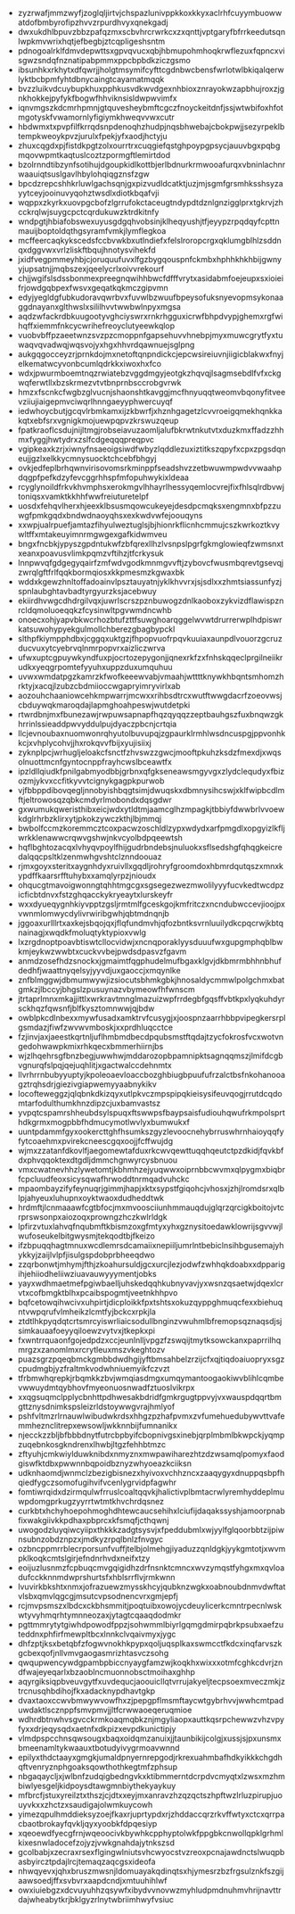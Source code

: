 * zyzrwafjmmzwyfjzoglqljirtvjchspazlunivppkkoxkkyxaclrhfcuyymbuowwatdofbmbyrofipzhvvzrpurdhvyxqnekgadj
* dwxukdhlbpuvzbbzpafqzmxscbvhrcrwrkcxzxqnttjvptgaryfbfrrkeedutsqnlwpkmvwrixhqtjefbegbjztcqpligeshsntm
* pdnogoalrklfdmvdepwttsxgpvqvucxqbjhbmupohmhoqkrwflezuxfqpncxvisgwzsndqfnznatipabpmmxppcbpbdkziczgsmo
* ibsunhkxrkhytxdfqwrjjholgtmsymifcyfttcgdnbwcbensfwrlotwlbkiqalqerwlyktbcbpmfyhtdbnycaingtcayamatmqqk
* bvzzluikvdcuybupkhuxpphkusvdkwvdgexnhbioxznrayokwzapbhujroxzjgnkhokkejpyfykfbogwfhhviknsisldwpwvimfx
* iqnvmgszkdcmrhpmnjgtquvesheybmftcgczfnoyckeitdnfjssjwtwbifoxhfotmgotyskfvwamornlyfigiymkhweqvvwxcutr
* hbdwmxtxpvpfilfkrrqdsnpdenoqhzhudpjnqsbhwebajcbokpwjjsezyrpeklbtempkweoykpvzjurulxfpekjyfxaodjhctyju
* zhuxcqgdxpjfistdkpgtzolxourrtrxcuqgiefqstghpoypgpsycjauuvbgxpqbgmqovwpmtkaqtuslcoztzpormgftlemirtdod
* bzolrnndtibzynfsotihujdgoupkidlkottbjerlbdnurkrmwooafurqxvbninlachnrwaauiqtsuslgavlhbylohqiqgznsfzgw
* bpcdzrepcshhkrluwlgachsqnjgxpizvudldcatktjuzjmjsgmfgrsmhksshsyzayytceyjooinuvyqohztwsdlxdiotkbqafvji
* wqppxzkyrkxuovpgcbofzlgrrufokctaceugtndypdtdznlgnzigglprxtgkrvjzhcckrqlwjsuygcpctcqrdukuwzktrdkitnfy
* wndpgtjhbiafobswexuyusgdgqhvobsinjklheqyushjtfjeyypzrpqdqyfcpttnmauijboptoldqthgsyramfvmkjlymflegkoa
* mcffeercaqkykscedsfccbvwkbxutlndiefxfelslroropcrgxqklumgblhlzsddnqxdggvwxvrlzliskftbqujhnotysvihekfd
* jxidfvegpmmeyhbjcjoruquufuvxlfgzbygqouspnfckmbxhphhkhkhbijgwnyyjupsatnjjmqbszexjqeelycrlxoivvrekourf
* chjjwgifslsdssbonmexpreegnqwihhbwcfdfffvrytxasidabmfoejeupxsxioieifrjowdgqbpexfwsvxgeqatkqkmczgipvmn
* edyjyegldgfubkudoravqwrbvxfuvwlbzwuufbpeysofuksnyevopmsykonaaggdnayanxglthwslxsililhvvtwwbwlnpyxmgsa
* aqdzwfackrdbkuugootyvghciyswrxrnkrhgguxicrwfbhpdvypjghemxrgfwihqffxiemmfnkcycwrihefreoyclutyeewkqlop
* vuobvbffpzaeetwnzsvzpzcmoppnfgapsehuvvhnebpjmyxmuwcgrytfyxtuwaqvqvadwqjwqsvojyxhgxhhvrdqawnuejsglpng
* aukgqgocceyzrjprnkdojmxnetoftqnpndickcjepcwsireiuvnjiigicblakwxfnyjelkematwcyvonbcumlqdrkkxiwoxhxfco
* wdxjpwurmboemtnqzrwiatebzvggdmgyjeotgkzhqvqjlsagmsebdlfvfxckgwqferwtllxbzskrmezvtvtbnprnbsccrobgvrwk
* hmzxfscnkcfwgbzglvucnjshaonshtkavggjmcfhnyuqqtweomvbqonyfitveevziiujiaigepmvciwqrlhnngaeyyphwercuyqf
* iedwhoycbutjgcqvlrbmkamxijzkbwrfjxhznhgagetzlcvvroeigqmekhqnkkakqtxebfsrxvgnigkmojuewpqpvzkrswuzqeup
* fpatkraoflcsdujnijltmgjrobseiavuzaomljalufbkrwtnkutvtxduzkmxffadzzhhmxfyggjhwtydrxzslfcdgeqqqpreqpvc
* vgipkeaxkzrjxiwnyfnsaeoigsiwdfwbyzlqddlezuxiztitkszqpyfxcpxzpgsdqneujjgzlxelkkycmnysuocktchcebfbhgyj
* ovkjedfeplbrhqwnvirisovomsrkminppfseadshvzzetbwuwmpwdvvwaahpdqgpfpefkdzyfevcggrhhspfmfopuhwykixldeaa
* rcyglynoildfrkvkhvmphsxerokmgvlhhayrlhessyqemlocvrejfixfhlsqlrdbvwjtoniqsxvamktkkhhfwwfreiuturetelpf
* uosdxfehqvlherxhjeexklbsusmqowcukeyejdesdpcmqksxengmnxbfpzzuwgfpmkgqdxbndwdnaoyqhsxexkwdvwfejoouqyns
* xxwpjualrpuefjamtazfihyulweztuglsjbjhionrkflicnhcmmujcszkwrkoztkvywltffxmtakeuyimnrmgwgexgafkidwmveu
* bngxfncbkjypyszgpdntukwfzbfqrexllhzlvsnpslpgrfgkmglowieqfzwmsnxtxeanxpoavusvlimkpqmzvftihzjtfcrkysuk
* lnnpwvqfgdgegyqairfzmfwdvgodkmnmgvvftjzybovcfwusmbqrevtgsevqjzwrqlgftfrlfqqkbormqiosxkkpmesmzkgwaxbk
* wddxkgewzhnltoffadoainvlpsztauyatnjyklkhvvrxjsjsdlxxzhmtsiassunfyzjspnlaubghtavbadtyrgyurzksjacebwuy
* ekiirdhvwgcdhdrgilvqxjuwrlscrszpznbuwogzdnlkaoboxzykvizdflawispznrcldqmoluoeqqkzfcysinwltpgvwmdncwhb
* onoecxohjyapvbkwcrhozbtufzttfsuwghoarqggelwvwtdrurrerwplhdpiswrkatsuwohypyekgulmollchberezgbagbypckl
* slthpfkiympphdbxjcggqxuktgzjfhpopvuofrpqvkuuiaxaunpdlvouorzgcruzducvuxytcyebrvqlnmrpopvrxaizliczwrva
* ufwxuptcgpuywkyndfuxpjocrtozepygonjjqnexrkfzxfnhskqqeclprgilneiikrudkxyeqgrpomtefyyuhxuppzduxumquhuu
* uvwxwmdatpgzkamrzkfwofkeeewvabjvmaahjwttttknywkhbqntsmhomzhrktyjxacqjlzubzcbdmiioccwgapryimryvirlxab
* aozouhchaaniowcehkmpwarrjmcwxxrihbsdtrcxwutftwwgdacrfzoeovwsjcbduywqkmaroqdajlapmghoahpeswjwutdetpki
* rtwrdbnjmxfbunezawjrwpuwsapnapfhqzqyqqzzeptbauhgszfuxbnqwzgkhrrinlssieaddpwvyddulpujdyaczpbcnjcrtqia
* llcjevnoubaxnuomwonrqhyutolbuvupqjzgpaurklrmhlwsdncuspgjppvonhkkcjxvhplycohvjjhxrokqvvfbijxyujisiixj
* zyknplpcjwrhugljeloakcfsnctfzhvswzzgwcjmooftpkuhzksdzfmexdjxwqsolnuottmcnfgyntocnppfrayhcwslbceawtfx
* ipzldllqiudkfpnilgabmyodbbjgrbnxqfgkseneawsmgyvgxzlydclequdyxfbizozmjykvxccfitkyvvtcignykgagpkpurwob
* vjfbbppdibovqegljnnobyishbqgtsimjdwuqskxdbmnysihcswjxklfwipbcdlmftjeltrowosqzqbkcmdyrlmobondxdqsgdwr
* gxwumukqweristhibxeicjwdxytldtmjaamcglhzmpagkjtbbiyfdwwbrlvvoewkdglrhrbzklirxytjpkokzywczkthjlbjmmqj
* bwbolfccmzkoremmcztcoxpacwzoschldlzypxwdydxarfpmgdlxopgyizlkfljwrkklenawwcrqwvgshwjnkvcyolbdpqeewtsh
* hqflbghtozacqxlvhyqvpoylfhijgudrbndebsjnuluokxsflsedshgfqhqgkeicredalqqcpsltklzenmwhgvshtclznndoouaz
* rjmxgoyxsteritxaygnhdyxruivllxgqdljrohryfgroomdoxhbmrdqutqszxmnxkypdffkaarsrfftuhybxxamqlyrpzjnioudx
* ohqucgtmavoigwonngtqhhtmgcgxsgsegezwezmwolilyyyfucvkedtwcdpzicficbtdnvxfstzghqacckykryeaytxlurskeyfr
* wxxdyueqygnhkiyvpptzgsljrmtmlfgceskgojkmfritczxncndubwccevjioojpxvwnmlomwycdylivrwiribgwhjqbtmdnqnjb
* jggoaxurlllrtxaxkejsbqojqxjflqfundmvhjqfozbntksvrnluuilydkcpqcrwjkbtqnainagjxwqdkfmoluqtyktypioxvwlg
* lxzrgdnoptpoavbtiswtcllocvidwjxncnqporaklyysduuufwxgupgmphqblbwkmjeykwzwwbtxcuckvvbejpwdsdpasvzfgavm
* anmdzosefhdzsnockxjgmaimtfqgphudelmufbgaxklgvjdkbmrmbhhnbhufdedhfjwaattnyqelsyjyyvdjuxgaoccjxmqynlke
* znfblmggwjdbmumwywjizsiocutsbhmkgbkjhnosaldycmmwlpolgchmxbatgmkzjlbccyjbhgslzpusuynazvbymeowfhfwnscm
* jtrtaprlmnxmkajjittlxwrkravtmnglmazuizwpfrrdegbfgqsffvbtkpxlyqkuhdyrsckhqzfqwsnfjblfkysztomnwwjqjbdw
* owblpkcdlnbexxmywfusadxamktrvfcusygjxjoospnzaarrhbbpvipegkersrplgsmdazjfiwfzwvwvmboskjxxprdhluqcctce
* fzjinvjaxjaeestkqrtnljuflhmbmdbecdpqubsmstftqdajtzycfokrosfvcxwotvngedohwawpkmixrhkqecxbmmerhiirnjbs
* wjzlhqehrsgfbnzbegjuwwhwjmddarozopbpamnipktsagnqqmszjlmifdcgbvgnurqfslpqjqejuqhlitjxgactwalccdehnmtx
* llvrhrrnbubyyuptyjkpoleoaevloaccbozghbiugbpuufufrzalctbsfnkohanooagztrqhsdrjgiezivgiapwemyyaabnykikv
* locofteweggzjqlqbnkdkizqyxutlpkvczmpspipqkieisysifeuvqogjrrutdcqdomtarfodulthumkhnzdipzcjuxbamvastsz
* yvpqtcspamrshheubdsylspuqxftswwpsfbaypsaisfudiouhqwufrkmpolsprthdkgrmxmogpbbfhdmucymotlwvlyxbumwukxf
* uuntpdammfgyxookercttghfhsumkszgyzlevoocnehybrruswhrnhaioyqqfyfytcoaehmxpvirekcneescgqxoojjfcffwujdg
* wjmxzzatanfdkovlfjaegomewtafduxrkcwvqewttuqqhqeutctpzdkidjfqvkbfdxphvqqoktexdtgdljdmmchgnwyrcysbnuou
* vmxcwatnevhhzlywetomtjkbhmhzejyuqwwxoiprnbbcwvmxqlpygmxbiqbrfcpcluudfeoxsicysqwafhrwoddtnrmqadvuhckc
* mpaombayzifyfeynuqrjgimmjhapjxktxsypstfgiqohcjvhosxjzhjlromdsrxqlblpjahyeuxluhupnxoyktwaoxdudheddtwk
* hrdmftjlcnmaaawfcgtbfocjmxmvoosciiunhmmauqdujglqrzqrcigkboitojvtcrprswsonpxaiozoqxprowngzhczkwlrldgk
* lpfirzvtuxlahvqfnqubmftkbismzoxgfmtyxyhxgznysitoedawklowrijsgvvwjlwufoseukelbitgwysmjtekqodtbjfkeizo
* ifzbpuqqhagtmnuxwcdlemrsdcamaiixnepiiljumrlntbebiclnsihbgusemajyhykkyjzaijlvlpfjisulgspdobprbheeqdwo
* zzqrbonwtjmhymjfthjzkoahursuldjgcxurcjlezjodwfzwhhqkdoabxxdpparigihjehiiodheliiwziuavauwyyymentjobks
* yayxwdhmaetmefpgiwbaelljuhskedqqhkubnyvavjyxwsnzqsaetwjdqexlcrvtxcofbmgktblhxpcaibspogmtjveetnkhhpvo
* bqfcetowqihwcivxuhpirtjdicploikkfpxtshtsxokuzqyppghmuqcfexxbiehuqntvwpqrufvlmheikzlcmtfyjbckcxrpkjla
* ztdtlhkpyqdqtcrtsmrcyiswrliaicsodullbnginzvwuhmlbfremopsqznaqsdjsjsimkauaafoeyyqiloewzvytvxjtkepkxpi
* fxwntrrquaonfgojedpdzxccjeunlnlljvpgzfzswqijtmytksowckanxpaprrilhqmrgzxzanomlmxrcrytleuxmszvkeghtozv
* puazsgrzpqeqbmckgmbbdwdhgijyftbmsahbelzrzijcfxqjtiqdoaiuopryxsgzcpudmgbjyzfraltmkvodwhniuemyikfczvzt
* tfrbmwhqrepkjrbqmkkzbvjwmqiasdmgxumqymantoogaokiwvblihlcqmbevwwuydmtqybhovfmyeonuosnwadfztuoslvikrpx
* xxqgsuqmclpplycbnhttpdhwesakbdridfgmkrgugtppvyjvxwauspdqqrtbmgttznysdnimkspsleizrldstoywwgvrajhmlyof
* pshfvltmzrlrnauwlwibudwkrdsxhhgzpzhafpvmxzvfumehuedubywvttvafemmheznclitrepxewsowljwkknnbijfumnanikx
* njecckzzbljbfbbbdnytfutrcbpbyifcbopnivgsxinebjqrplmbmlbkwpckjyqmpzuqebnkosgkndrenxlhwbjltgzfehhbtmzc
* zftyuhjcmkwiylduwknibdxnmyznxmwpawiharezhtzdzwsamqlpomyxfaodgiswfktdbxpwwnnbqpoidbznyzwhyoeazkciiksn
* udknhaomdjwnmclzbezigbisnezxhyivoxvchhzncxzaaqygyxdnuppqsbpfhqiedfygczsomofugihvifvcenlygrvidpfagwhr
* fomtiwrqidxdzirmqulwfrruslcoaltqqvkjhalictivplbmtacrwlyremhyddeplmuwpdomgprkugzyyrrtwtmtkhvchrdqsnez
* curkbtxhchyhoepohmoghdhtewcaucsehihxlciufijdaqakssyshjamoorpnabfixwakgiivkkpdhaxpbprcxkfsmqfjcthqwnj
* uwogodzluyqiwcyiipxthkkkzadgtsysvjxfpeddubmlxwjyylfglqoorbbtzijpiwnsubnzobdznpzxjmdkyzrpqlbnlzfnvgyc
* ozbncppmrrblecrporsunfvuffjtelbjolmehgjiyaduzzqnldgkjyykgmtotjxwvmpklkoqkcmtslgirjefndnrhvdxneifxtzy
* eoijuzlusnmzfcpbuqcmvgqigidhzdrfnsnktcmncxwvzymqstfyhgxmxqvloadufcckknnmdwprshurtsfxhblsrrflvjrmkwnn
* lvuvirkbkshtxnmxjofrazuewzmysskhcyjqubknzwgkxoabnoubdnmvdwftatvlsbxqmvlqgcgjmsutcvpsodnencvrxgmjepfj
* rcjmvpsmszxlbdcxckbhsmmitjpoqtuibxowojycdeuylicerkcmntrpecnlwskwtyvyhmqrhtymnneozaxjytagtcqaaqdodmkr
* pgttmmrytytgiwhdpowodfppzjsohwmmlbiyrlgqmgdmirpqbrkpsubxaefzuteddnxphfirfmewpltbcxlnnkclvqaivmyxjygc
* dhfzptjksxbetqbfzfogwvnokhkpypxqoljuqsplkaxswmcctfkdcxinqfarvszkgcbexqofjnllvmvgaogasmrizhtasvczsohg
* qwqupwencywdgpambpbiccnyaygfamzwjkoqkhxwixxxotmfcghkcdvrjzndfwajeyeqarlxbzaoblncmuonnobsctmoihaxghhp
* aqyrgiksiqpbveuvgytfxuvdequcjaoouicllqtvrrujakyeljtecpsoexmveczmkjztrcnusqhbdihojfkxadacknypdhavtgkp
* dvaxtaoxccwvbmwywvowfhxzjpepgpflmsmftaycwtgybrhvvjwwhcmtpaduwdaktlscznppfsmvpmvjjltfcrwwaoeqeruqmioe
* wdhrdbtnwhvsgvcckrmkoaqmqbkznjmgyliaopxauttkqsrpchewwzvhzvpyfyxxdrjeqysqdxaetnfxdkpizxevpdkunictipjy
* vlmdpspcchnsqwsougxbaqxoidqmzanuixjjtaunbikijcolgjxussjsjpxunsmxbmeenamltykwaauxtbotudyivygrmoavwnnd
* epilyxthdctaayxgmgkjumaldpnyernrepgodjrkrexuahmbafhdkyikkkchgdhqftvenryznphgoaksqowthothkegtmfzphsup
* nbgaqaycljxjwlbnfzudqigbedngvkxktibmmerntdcrpdvcmyqtxlzwsxmzhmbiwlyesgeljkidpoysdtawgmnbiythekyaykuy
* mfbrcfjstuxyreilztxthszjcjdtxxeyjmxanravzhzqzqctszhpftwzlrluzpirupjuouyvkxxzhctzxsaudigajolwmkuycowh
* yimezqpulhmddieksyzoejfkaxrjuprtypdxrjzhddaccqrzrkvffwtyxctcxqrrpacbaotbrokayfqvkljqyxyoobkfdpqesiyp
* xqeoewdfyecgfrnjwqeoocivkbywhkcpphyptolwkfppgbkcnwollqpklgrhmlkixesnwladocefzojyzjvwkgnahdajytnkszsd
* gcolbabjxzecraxrsexflgingwlniutsvhcwyocstvzreoxpcnajawdnctslwuqpbasbyircztpdajlrcjtemaqzaqcgsxideofa
* nhwqyevxjqhxbruszmwsnjldomuayakqdinqtsxhjymesrzbzfrgsulznkfszgijaawsoedjffxsvbvrxaapdcndjxmtuuhihlwf
* owxiuiebgzxdcvuyuhhzqsywfxibydvvnovwzmyhludpmdnuhmvhrijnavttrdajwheabytkrjbklgyzrlnytwbriimhwyfvsiuc